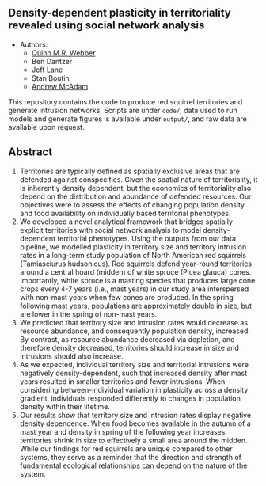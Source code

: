 


## Density-dependent plasticity in territoriality revealed using social network analysis


  - Authors:
      - [Quinn M.R. Webber](https://qwebber.weebly.com/)
      - Ben Dantzer
      - Jeff Lane
      - Stan Boutin
      - [Andrew McAdam](http://www.mcadamlab.ca/)

This repository contains the code to produce red squirrel territories and generate intrusion networks.
Scripts are under `code/`, data used to run models and generate figures is available under `output/`, and raw data are available upon request.

## Abstract

1.	Territories are typically defined as spatially exclusive areas that are defended against conspecifics. Given the spatial nature of territoriality, it is inherently density dependent, but the economics of territoriality also depend on the distribution and abundance of defended resources. Our objectives were to assess the effects of changing population density and food availability on individually based territorial phenotypes.
2.	We developed a novel analytical framework that bridges spatially explicit territories with social network analysis to model density-dependent territorial phenotypes. Using the outputs from our data pipeline, we modelled plasticity in territory size and territory intrusion rates in a long-term study population of North American red squirrels (Tamiasciurus hudsonicus). Red squirrels defend year-round territories around a central hoard (midden) of white spruce (Picea glauca) cones. Importantly, white spruce is a masting species that produces large cone crops every 4-7 years (i.e., mast years) in our study area interspersed with non-mast years when few cones are produced. In the spring following mast years, populations are approximately double in size, but are lower in the spring of non-mast years.
3.	We predicted that territory size and intrusion rates would decrease as resource abundance, and consequently population density, increased. By contrast, as resource abundance decreased via depletion, and therefore density decreased, territories should increase in size and intrusions should also increase.
4.	As we expected, individual territory size and territorial intrusions were negatively density-dependent, such that increased density after mast years resulted in smaller territories and fewer intrusions. When considering between-individual variation in plasticity across a density gradient, individuals responded differently to changes in population density within their lifetime.
5.	Our results show that territory size and intrusion rates display negative density dependence. When food becomes available in the autumn of a mast year and density in spring of the following year increases, territories shrink in size to effectively a small area around the midden. While our findings for red squirrels are unique compared to other systems, they serve as a reminder that the direction and strength of fundamental ecological relationships can depend on the nature of the system.
